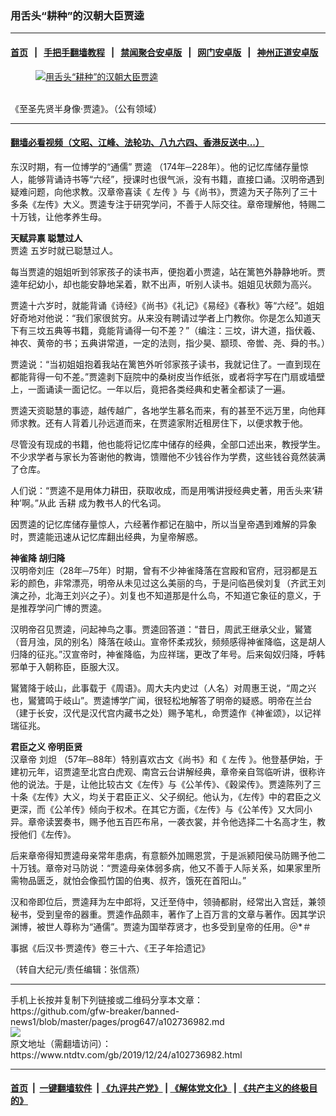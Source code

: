 ### 用舌头“耕种”的汉朝大臣贾逵
------------------------

#### [首页](https://github.com/gfw-breaker/banned-news1/blob/master/README.md) &nbsp;&nbsp;|&nbsp;&nbsp; [手把手翻墙教程](https://github.com/gfw-breaker/guides/wiki) &nbsp;&nbsp;|&nbsp;&nbsp; [禁闻聚合安卓版](https://github.com/gfw-breaker/bn-android) &nbsp;&nbsp;|&nbsp;&nbsp; [网门安卓版](https://github.com/oGate2/oGate) &nbsp;&nbsp;|&nbsp;&nbsp; [神州正道安卓版](https://github.com/SzzdOgate/update) 



<div><div class="featured_image">
 <a href="https://i.ntdtv.com/assets/uploads/2019/12/2019-12-25_070548.jpg" target="_blank">
  <figure>
   <img alt="用舌头“耕种”的汉朝大臣贾逵" src="https://i.ntdtv.com/assets/uploads/2019/12/2019-12-25_070548-800x450.jpg"/>
  </figure><br/>
 </a>
 <span class="caption">
  《至圣先贤半身像‧贾逵》。（公有领域）
 </span>
</div>
</div><hr/>

#### [翻墙必看视频（文昭、江峰、法轮功、八九六四、香港反送中...）](https://github.com/gfw-breaker/banned-news/blob/master/pages/link3.md)

<div><div class="post_content" itemprop="articleBody">
 <p>
  东汉时期，有一位博学的“通儒”
  <ok href="https://www.ntdtv.com/gb/贾逵.htm">
   贾逵
  </ok>
  （174年─228年）。他的记忆库储存量惊人，能够背诵诗书等“六经”，授课时也很气派，没有书籍，直接口诵。汉明帝遇到疑难问题，向他求教。汉章帝喜读《
  <ok href="https://www.ntdtv.com/gb/左传.htm">
   左传
  </ok>
  》与《尚书》，贾逵为天子陈列了三十多条《左传》大义。贾逵专注于研究学问，不善于人际交往。章帝理解他，特赐二十万钱，让他孝养生母。
 </p>
 <p>
  <strong>
   天赋异禀 聪慧过人
  </strong>
  <br/>
  <ok href="https://www.ntdtv.com/gb/贾逵.htm">
   贾逵
  </ok>
  五岁时就已聪慧过人。
 </p>
 <p>
  每当贾逵的姐姐听到邻家孩子的读书声，便抱着小贾逵，站在篱笆外静静地听。贾逵年纪幼小，却也能安静地呆着，默不出声，听别人读书。姐姐见状颇为高兴。
 </p>
 <p>
  贾逵十六岁时，就能背诵《诗经》《尚书》《礼记》《易经》《春秋》等“六经”。姐姐好奇地对他说：“我们家很贫穷。从来没有聘请过学者上门教你。你是怎么知道天下有三坟五典等书籍，竟能背诵得一句不差？”（编注：三坟，讲大道，指伏羲、神农、黄帝的书；五典讲常道，一定的法则，指少昊、颛顼、帝喾、尧、舜的书。）
 </p>
 <p>
  贾逵说：“当初姐姐抱着我站在篱笆外听邻家孩子读书，我就记住了。一直到现在都能背得一句不差。”贾逵剥下庭院中的桑树皮当作纸张，或者将字写在门扇或墙壁上，一面诵读一面记忆。一年以后，竟把各类经典和史著全都读了一遍。
 </p>
 <p>
  贾逵天资聪慧的事迹，越传越广，各地学生慕名而来，有的甚至不远万里，向他拜师求教。还有人背着儿孙远道而来，在贾逵家附近租房住下，以便求教于他。
 </p>
 <p>
  尽管没有现成的书籍，他也能将记忆库中储存的经典，全部口述出来，教授学生。不少求学者与家长为答谢他的教诲，馈赠他不少钱谷作为学费，这些钱谷竟然装满了仓库。
 </p>
 <p>
  人们说：“贾逵不是用体力耕田，获取收成，而是用嘴讲授经典史著，用舌头来‘耕种’啊。”从此
  <ok href="https://www.ntdtv.com/gb/舌耕.htm">
   舌耕
  </ok>
  成为教书人的代名词。
 </p>
 <p>
  因贾逵的记忆库储存量惊人，六经著作都记在脑中，所以当皇帝遇到难解的异象时，贾逵能迅速从记忆库翻出经典，为皇帝解惑。
 </p>
 <p>
  <strong>
   神雀降 胡归降
  </strong>
  <br/>
  汉明帝刘庄（28年─75年）时期，曾有不少神雀降落在宫殿和官府，冠羽都是五彩的颜色，非常漂亮，明帝从未见过这么美丽的鸟，于是问临邑侯刘复（齐武王刘演之孙，北海王刘兴之子）。刘复也不知道那是什么鸟，不知道它象征的意义，于是推荐学问广博的贾逵。
 </p>
 <p>
  汉明帝召见贾逵，问起神鸟之事。贾逵回答道：“昔日，周武王继承父业，鸑鷟（音月浊，凤的别名）降落在岐山。宣帝怀柔戎狄，频频感得神雀降临，这是胡人归降的征兆。”汉宣帝时，神雀降临，为应祥瑞，更改了年号。后来匈奴归降，呼韩邪单于入朝称臣，臣服大汉。
 </p>
 <p>
  鸑鷟降于岐山，此事载于《周语》。周大夫内史过（人名）对周惠王说，“周之兴也，鸑鷟鸣于岐山”。贾逵博学广闻，很轻松地解答了明帝的疑惑。明帝在兰台（建于长安，汉代是汉代宫内藏书之处）赐予笔札，命贾逵作《神雀颂》，以记祥瑞征兆。
 </p>
 <p>
  <strong>
   君臣之义 帝明臣贤
  </strong>
  <br/>
  汉章帝
  <ok href="https://www.ntdtv.com/gb/刘炟.htm">
   刘炟
  </ok>
  （57年─88年）特别喜欢古文《尚书》和《
  <ok href="https://www.ntdtv.com/gb/左传.htm">
   左传
  </ok>
  》。他登基伊始，于建初元年，诏贾逵至北宫白虎观、南宫云台讲解经典，章帝亲自驾临听讲，很称许他的说法。于是，让他比较古文《左传》与《公羊传》、《穀梁传》。贾逵陈列了三十条《左传》大义，均关于君臣正义、父子纲纪。他认为，《左传》中的君臣之义更深，而《公羊传》倾向于权术。在其它方面，《左传》与《公羊传》又大同小异。章帝读罢奏书，赐予他五百匹布帛，一袭衣裳，并令他选择二十名高才生，教授他们《左传》。
 </p>
 <p>
  后来章帝得知贾逵母亲常年患病，有意额外加赐恩赏，于是派颍阳侯马防赐予他二十万钱。章帝对马防说：“贾逵母亲体弱多病，他又不善于人际关系，如果家里所需物品匮乏，就怕会像孤竹国的伯夷、叔齐，饿死在首阳山。”
 </p>
 <p>
  汉和帝即位后，贾逵拜为左中郎将，又迁至侍中，领骑都尉，经常出入宫廷，兼领秘书，受到皇帝的器重。贾逵作品颇丰，著作了上百万言的文章与著作。因其学识渊博，被世人尊称为“通儒”。贾逵为国举荐贤才，也多受到皇帝的任用。＠*＃
 </p>
 <p>
  事据《后汉书‧贾逵传》卷三十六、《王子年拾遗记》
 </p>
 <p>
  （转自大纪元/责任编辑：张信燕）
 </p>
 <div class="single_ad">
 </div>
</div>
</div>
<hr/>
手机上长按并复制下列链接或二维码分享本文章：<br/>
https://github.com/gfw-breaker/banned-news1/blob/master/pages/prog647/a102736982.md <br/>
<a href='https://github.com/gfw-breaker/banned-news1/blob/master/pages/prog647/a102736982.md'><img src='https://github.com/gfw-breaker/banned-news1/blob/master/pages/prog647/a102736982.md.png'/></a> <br/>
原文地址（需翻墙访问）：https://www.ntdtv.com/gb/2019/12/24/a102736982.html


------------------------
#### [首页](https://github.com/gfw-breaker/banned-news1/blob/master/README.md) &nbsp;|&nbsp; [一键翻墙软件](https://github.com/gfw-breaker/nogfw/blob/master/README.md) &nbsp;| [《九评共产党》](https://github.com/gfw-breaker/9ping.md/blob/master/README.md#九评之一评共产党是什么) | [《解体党文化》](https://github.com/gfw-breaker/jtdwh.md/blob/master/README.md) | [《共产主义的终极目的》](https://github.com/gfw-breaker/gczydzjmd.md/blob/master/README.md)


<img src='http://gfw-breaker.win/banned-news/pages/prog647/a102736982.md' width='0px' height='0px'/>